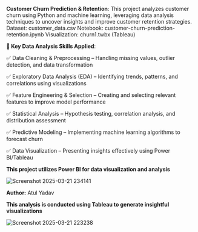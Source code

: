  **Customer Churn Prediction & Retention**:
This project analyzes customer churn using Python and machine learning, leveraging data analysis techniques to uncover insights and improve customer retention strategies.
Dataset: customer_data.csv
Notebook: customer-churn-prediction-retention.ipynb
Visualization: churn1.twbx (Tableau)

  **📌 Key Data Analysis Skills Applied**:

✅ Data Cleaning & Preprocessing – Handling missing values, outlier detection, and data transformation

✅ Exploratory Data Analysis (EDA) – Identifying trends, patterns, and correlations using visualizations

✅ Feature Engineering & Selection – Creating and selecting relevant features to improve model performance

✅ Statistical Analysis – Hypothesis testing, correlation analysis, and distribution assessment

✅ Predictive Modeling – Implementing machine learning algorithms to forecast churn

✅ Data Visualization – Presenting insights effectively using Power BI/Tableau

**This project utilizes Power BI for data visualization and analysis**

![Screenshot 2025-03-21 234141](https://github.com/user-attachments/assets/e00da2d6-de34-4b7e-997a-07a8fb31326c)

**Author:** Atul Yadav  

**This analysis is conducted using Tableau to generate insightful visualizations**

![Screenshot 2025-03-21 223238](https://github.com/user-attachments/assets/639ff3c4-9457-4425-bd82-d54c382ae1d6)
